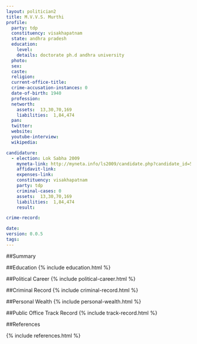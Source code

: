 ```yaml
---
layout: politician2
title: M.V.V.S. Murthi
profile: 
  party: tdp
  constituency: visakhapatnam
  state: andhra pradesh
  education: 
    level: 
    details: doctorate ph.d andhra university
  photo: 
  sex: 
  caste: 
  religion: 
  current-office-title: 
  crime-accusation-instances: 0
  date-of-birth: 1940
  profession: 
  networth: 
    assets:  13,30,70,169
    liabilities:  1,84,474
  pan: 
  twitter: 
  website: 
  youtube-interview: 
  wikipedia: 

candidature: 
  - election: Lok Sabha 2009
    myneta-link: http://myneta.info/ls2009/candidate.php?candidate_id=581
    affidavit-link: 
    expenses-link: 
    constituency: visakhapatnam 
    party: tdp
    criminal-cases: 0
    assets:  13,30,70,169
    liabilities:  1,84,474
    result:  

crime-record: 

date: 
version: 0.0.5
tags: 
---
```

##Summary


##Education
{% include education.html %}


##Political Career
{% include political-career.html %}


##Criminal Record
{% include criminal-record.html %}


##Personal Wealth
{% include personal-wealth.html %}


##Public Office Track Record
{% include track-record.html %}


##References


{% include references.html %}